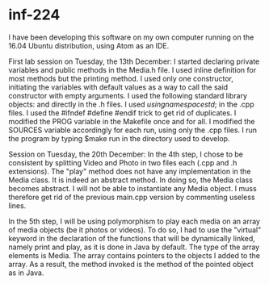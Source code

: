 # inf-224
I have been developing this software on my own computer running on the 16.04 Ubuntu distribution, using Atom as an IDE.

First lab session on Tuesday, the 13th December:
I started declaring private variables and public methods in the Media.h file.
I used inline definition for most methods but the printing method.
I used only one constructor, initiating the variables with default values as a way to call the said constructor with empty arguments.
I used the following standard library objects: <string> and <iostream> directly in the .h files.
I used $using namespace std;$ in the .cpp files.
I used the #ifndef #define #endif trick to get rid of duplicates.
I modified the PROG variable in the Makefile once and for all.
I modified the SOURCES variable accordingly for each run, using only the .cpp files.
I run the program by typing $make run in the directory used to develop.

Session on Tuesday, the 20th December:
In the 4th step, I chose to be consistent by splitting Video and Photo in two files each (.cpp and .h extensions).
The "play" method does not have any implementation in the Media class. It is indeed an abstract method.
In doing so, the Media class becomes abstract. I will not be able to instantiate any Media object.
I muss therefore get rid of the previous main.cpp version by commenting useless lines.


In the 5th step, I will be using polymorphism to play each media on an array of media objects (be it photos or videos).
To do so, I had to use the "virtual" keyword in the declaration of the functions that will be dynamically linked, namely print and play,
as it is done in Java by default.
The type of the array elements is Media. The array contains pointers to the objects I added to the array.
As a result, the method invoked is the method of the pointed object as in Java.
